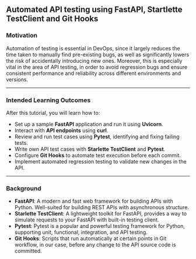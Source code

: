 ## Automated API testing using FastAPI, Startlette TestClient and Git Hooks

### Motivation

Automation of testing is essential in DevOps, since it largely reduces the time taken to manually find pre-existing bugs, as well as significantly lowers the risk of accidentally introducing new ones. Moreover, this is especially vital in the area of API testing, in order to avoid regression bugs and ensure consistent performance and reliability across different environments and versions.

---

### Intended Learning Outcomes

After this tutorial, you will learn how to:

- Set up a sample **FastAPI** application and run it using **Uvicorn**.
- Interact with **API endpoints** using **curl**.
- Review and run test cases using **Pytest**, identifying and fixing failing tests.
- Write own API test cases with **Starlette TestClient** and **Pytest**.
- Configure **Git Hooks** to automate test execution before each commit.
- Implement automated regression testing to validate new changes in the API.

---

### Background

- **FastAPI**: A modern and fast web framework for building APIs with Python. Well-suited for building REST APIs with asynchronous structure.
- **Starlette TestClient**: A lightweight toolkit for FastAPI, provides a way to simulate requests to your FastAPI with built-in testing client.
- **Pytest**: Pytest is a popular and powerful testing framework for Python, supporting unit, functional, integration, and API testing.
- **Git Hooks**: Scripts that run automatically at certain points in Git workflow, in our case, before any change to the API source code is committed.
